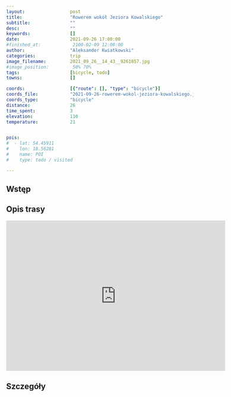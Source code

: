 ```yaml
---
layout:                 post
title:                  "Rowerem wokół Jeziora Kowalskiego"
subtitle:               ""
desc:                   ""
keywords:               []
date:                   2021-09-26 17:00:00
#finished_at:            2100-02-09 12:00:00
author:                 "Aleksander Kwiatkowski"
categories:             trip
image_filename:         2021_09_26__14_43__9261857.jpg
#image_position:         50% 70%
tags:                   [bicycle, todo]
towns:                  []

coords:                 [{"route": [], "type": "bicycle"}]
coords_file:            "2021-09-26-rowerem-wokol-jeziora-kowalskiego.json"
coords_type:            "bicycle"
distance:               26
time_spent:             3
elevation:              110
temperature:            21


pois:
#  - lat: 54.45911
#    lon: 18.56281
#    name: POI
#    type: todo / visited

---
```



## Wstęp

## Opis trasy

<iframe height='405' width='590' frameborder='0' allowtransparency='true' scrolling='no' src='https://www.strava.com/activities/6046813151/embed/040eb481f28f43273521c4e11c38c3c50a3fef54'></iframe>

## Szczegóły
